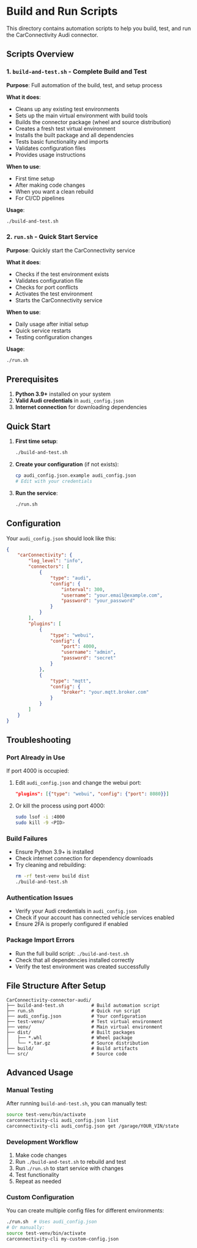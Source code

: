# Build and Run Scripts

This directory contains automation scripts to help you build, test, and run the CarConnectivity Audi connector.

## Scripts Overview

### 1. `build-and-test.sh` - Complete Build and Test
**Purpose**: Full automation of the build, test, and setup process

**What it does**:
- Cleans up any existing test environments
- Sets up the main virtual environment with build tools
- Builds the connector package (wheel and source distribution)
- Creates a fresh test virtual environment
- Installs the built package and all dependencies
- Tests basic functionality and imports
- Validates configuration files
- Provides usage instructions

**When to use**:
- First time setup
- After making code changes
- When you want a clean rebuild
- For CI/CD pipelines

**Usage**:
```bash
./build-and-test.sh
```

### 2. `run.sh` - Quick Start Service
**Purpose**: Quickly start the CarConnectivity service

**What it does**:
- Checks if the test environment exists
- Validates configuration file
- Checks for port conflicts
- Activates the test environment
- Starts the CarConnectivity service

**When to use**:
- Daily usage after initial setup
- Quick service restarts
- Testing configuration changes

**Usage**:
```bash
./run.sh
```

## Prerequisites

1. **Python 3.9+** installed on your system
2. **Valid Audi credentials** in `audi_config.json`
3. **Internet connection** for downloading dependencies

## Quick Start

1. **First time setup**:
   ```bash
   ./build-and-test.sh
   ```

2. **Create your configuration** (if not exists):
   ```bash
   cp audi_config.json.example audi_config.json
   # Edit with your credentials
   ```

3. **Run the service**:
   ```bash
   ./run.sh
   ```

## Configuration

Your `audi_config.json` should look like this:

```json
{
    "carConnectivity": {
        "log_level": "info",
        "connectors": [
            {
                "type": "audi",
                "config": {
                    "interval": 300,
                    "username": "your.email@example.com",
                    "password": "your_password"
                }
            }
        ],
        "plugins": [
            {
                "type": "webui",
                "config": {
                    "port": 4000,
                    "username": "admin",
                    "password": "secret"
                }
            },
            {
                "type": "mqtt",
                "config": {
                    "broker": "your.mqtt.broker.com"
                }
            }
        ]
    }
}
```

## Troubleshooting

### Port Already in Use
If port 4000 is occupied:
1. Edit `audi_config.json` and change the webui port:
   ```json
   "plugins": [{"type": "webui", "config": {"port": 8080}}]
   ```
2. Or kill the process using port 4000:
   ```bash
   sudo lsof -i :4000
   sudo kill -9 <PID>
   ```

### Build Failures
- Ensure Python 3.9+ is installed
- Check internet connection for dependency downloads
- Try cleaning and rebuilding:
  ```bash
  rm -rf test-venv build dist
  ./build-and-test.sh
  ```

### Authentication Issues
- Verify your Audi credentials in `audi_config.json`
- Check if your account has connected vehicle services enabled
- Ensure 2FA is properly configured if enabled

### Package Import Errors
- Run the full build script: `./build-and-test.sh`
- Check that all dependencies installed correctly
- Verify the test environment was created successfully

## File Structure After Setup

```
CarConnectivity-connector-audi/
├── build-and-test.sh          # Build automation script
├── run.sh                     # Quick run script
├── audi_config.json           # Your configuration
├── test-venv/                 # Test virtual environment
├── venv/                      # Main virtual environment
├── dist/                      # Built packages
│   ├── *.whl                  # Wheel package
│   └── *.tar.gz               # Source distribution
├── build/                     # Build artifacts
└── src/                       # Source code
```

## Advanced Usage

### Manual Testing
After running `build-and-test.sh`, you can manually test:

```bash
source test-venv/bin/activate
carconnectivity-cli audi_config.json list
carconnectivity-cli audi_config.json get /garage/YOUR_VIN/state
```

### Development Workflow
1. Make code changes
2. Run `./build-and-test.sh` to rebuild and test
3. Run `./run.sh` to start service with changes
4. Test functionality
5. Repeat as needed

### Custom Configuration
You can create multiple config files for different environments:
```bash
./run.sh  # Uses audi_config.json
# Or manually:
source test-venv/bin/activate
carconnectivity-cli my-custom-config.json
```
